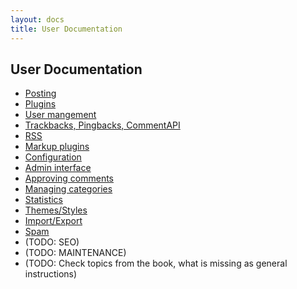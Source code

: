 ```yaml
---
layout: docs
title: User Documentation
---
```


## User Documentation

* [Posting](posting-blog-entry.html)
* [Plugins](using-plugins.html)
* [User mangement](user-management.html)
* [Trackbacks, Pingbacks, CommentAPI](trackbacks-pingbacks-commentapi.html)
* [RSS](rss.html)
* [Markup plugins](markup-plugins.html)
* [Configuration](configuration.html)
* [Admin interface](admin-interface.html)
* [Approving comments](approving-comments.html)
* [Managing categories](categories.html)
* [Statistics](statistics.html)
* [Themes/Styles](themes.html)
* [Import/Export](import-export.html)
* [Spam](spam.html)
* (TODO: SEO)
* (TODO: MAINTENANCE)
* (TODO: Check topics from the book, what is missing as general instructions)
